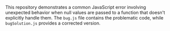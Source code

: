 This repository demonstrates a common JavaScript error involving unexpected behavior when null values are passed to a function that doesn't explicitly handle them.  The `bug.js` file contains the problematic code, while `bugSolution.js` provides a corrected version.